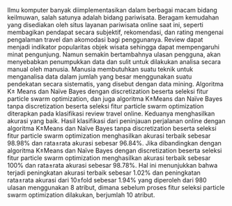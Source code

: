 Ilmu komputer banyak diimplementasikan dalam berbagai macam bidang
keilmuwan, salah satunya adalah bidang pariwisata. Beragam kemudahan yang
disediakan oleh situs layanan pariwisata online saat ini, seperti membagikan
pendapat secara subjektif, rekomendasi, dan rating mengenai pengalaman travel
dan akomodasi bagi penggunanya. Review dapat menjadi indikator popularitas
objek wisata sehingga dapat mempengaruhi minat pengunjung. Namun semakin
bertambahnya ulasan pengguna, akan menyebabkan penumpukkan data dan sulit
untuk dilakukan analisa secara manual oleh manusia. Manusia membutuhkan suatu
teknik untuk menganalisa data dalam jumlah yang besar menggunakan suatu
pendekatan secara sistematis, yang disebut dengan data mining. Algoritma K±
Means dan Naïve Bayes dengan discretization beserta seleksi fitur particle swarm
optimization, dan juga algoritma K±Means dan Naïve Bayes tanpa discretization
beserta seleksi fitur particle swarm optimization diterapkan pada klasifikasi review
travel online. Keduanya menghasilkan akurasi yang baik. Hasil klasifikasi dari
peninjauan perjalanan online dengan algoritma K±Means dan Naïve Bayes tanpa
discretization beserta seleksi fitur particle swarm optimization menghasilkan
akurasi terbaik sebesar 98.98% dan rata±rata akurasi sebesar 96.84%. Jika
dibandingkan dengan algoritma K±Means dan Naïve Bayes dengan discretization
beserta seleksi fitur particle swarm optimization menghasilkan akurasi terbaik
sebesar 100% dan rata±rata akurasi sebesar 98.78%. Hal ini menunjukkan bahwa
terjadi peningkatan akurasi terbaik sebesar 1.02% dan peningkatan rata±rata akurasi
dari 10±fold sebesar 1.94% yang diperoleh dari 980 ulasan menggunakan 8 atribut,
dimana sebelum proses fitur seleksi particle swarm optimization dilakukan,
berjumlah 10 atribut.
